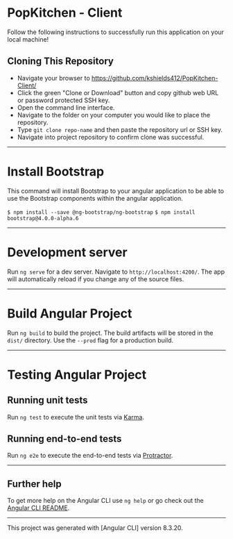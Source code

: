 # PopKitchen - Client

Follow the following instructions to successfully run this application on your local machine!

## Cloning This Repository

- Navigate your browser to https://github.com/kshields412/PopKitchen-Client/
- Click the green "Clone or Download" button and copy github web URL or password protected SSH key.
- Open the command line interface.
- Navigate to the folder on your computer you would like to place the repository.
- Type `git clone repo-name` and then paste the repository url or SSH key.
- Navigate into project repository to confirm clone was successful.

____________________________________________

# Install Bootstrap

This command will install Bootstrap to your angular application to be able to use the Bootstrap components within the angular application.

  `$ npm install --save @ng-bootstrap/ng-bootstrap`
  `$ npm install bootstrap@4.0.0-alpha.6`
  
____________________________________________


# Development server

Run `ng serve` for a dev server. Navigate to `http://localhost:4200/`. The app will automatically reload if you change any of the source files.

____________________________________________

# Build Angular Project

Run `ng build` to build the project. The build artifacts will be stored in the `dist/` directory. Use the `--prod` flag for a production build.

____________________________________________

# Testing Angular Project

## Running unit tests

Run `ng test` to execute the unit tests via [Karma](https://karma-runner.github.io).

## Running end-to-end tests

Run `ng e2e` to execute the end-to-end tests via [Protractor](http://www.protractortest.org/).

____________________________________________

## Further help

To get more help on the Angular CLI use `ng help` or go check out the [Angular CLI README](https://github.com/angular/angular-cli/blob/master/README.md).

____________________________________________________

This project was generated with [Angular CLI] version 8.3.20.

